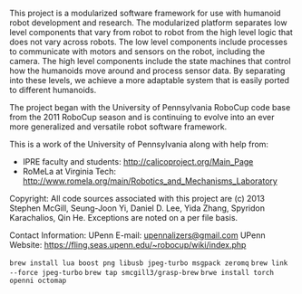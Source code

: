 This project is a modularized software framework for use with humanoid robot
development and research. The modularized platform separates low level
components that vary from robot to robot from the high level logic that does not
vary across robots. The low level components include processes to communicate
with motors and sensors on the robot, including the camera. The high level
components include the state machines that control how the humanoids move around
and process sensor data. By separating into these levels, we achieve a more
adaptable system that is easily ported to different humanoids.

The project began with the University of Pennsylvania RoboCup code base from
the 2011 RoboCup season and is continuing to evolve into an ever more
generalized and versatile robot software framework.


This is a work of the University of Pennsylvania along with help from:
  * IPRE faculty and students: http://calicoproject.org/Main_Page
  * RoMeLa at Virginia Tech: http://www.romela.org/main/Robotics_and_Mechanisms_Laboratory


Copyright:
  All code sources associated with this project are (c) 2013 Stephen McGill, Seung-Joon Yi, Daniel D. Lee, Yida Zhang, Spyridon Karachalios, Qin He.  Exceptions are noted on a per file basis.

Contact Information:
  UPenn E-mail:      upennalizers@gmail.com
  UPenn Website:    https://fling.seas.upenn.edu/~robocup/wiki/index.php
  
`brew install lua boost png libusb jpeg-turbo msgpack zeromq`
`brew link --force jpeg-turbo`
`brew tap smcgill3/grasp-brew`
`brwe install torch openni octomap`
